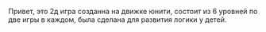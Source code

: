 Привет, это 2д игра созданна на движке юнити, состоит из 6 уровней по две игры в каждом, была сделана для развития логики у детей.
